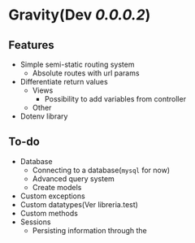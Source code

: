 # Gravity(**Dev** *0.0.0.2*)

## Features
* Simple semi-static routing system
    * Absolute routes with url params
* Differentiate return values
    * Views
        * Possibility to add variables from controller
    * Other
* Dotenv library

## To-do
* Database
    * Connecting to a database(`mysql` for now)
    * Advanced query system
    * Create models
* Custom exceptions
* Custom datatypes(Ver libreria.test)
* Custom methods
* Sessions
    * Persisting information through the
